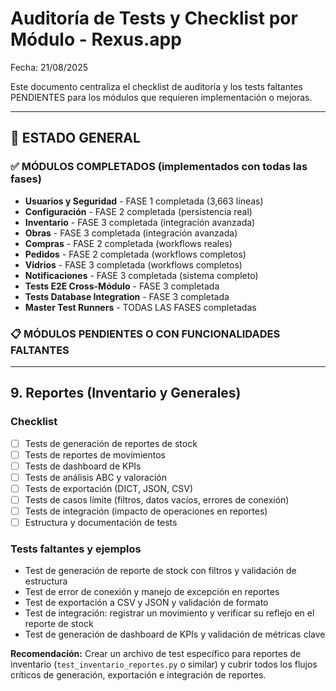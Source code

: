 # Auditoría de Tests y Checklist por Módulo - Rexus.app

Fecha: 21/08/2025

Este documento centraliza el checklist de auditoría y los tests faltantes PENDIENTES para los módulos que requieren implementación o mejoras.

---

## 🎯 ESTADO GENERAL

### ✅ MÓDULOS COMPLETADOS (implementados con todas las fases)
- **Usuarios y Seguridad** - FASE 1 completada (3,663 líneas)
- **Configuración** - FASE 2 completada (persistencia real)
- **Inventario** - FASE 3 completada (integración avanzada)
- **Obras** - FASE 3 completada (integración avanzada)
- **Compras** - FASE 2 completada (workflows reales)
- **Pedidos** - FASE 2 completada (workflows completos)
- **Vidrios** - FASE 3 completada (workflows completos)
- **Notificaciones** - FASE 3 completada (sistema completo)
- **Tests E2E Cross-Módulo** - FASE 3 completada
- **Tests Database Integration** - FASE 3 completada
- **Master Test Runners** - TODAS LAS FASES completadas

### 📋 MÓDULOS PENDIENTES O CON FUNCIONALIDADES FALTANTES

---

## 9. Reportes (Inventario y Generales)
### Checklist
- [ ] Tests de generación de reportes de stock
- [ ] Tests de reportes de movimientos
- [ ] Tests de dashboard de KPIs
- [ ] Tests de análisis ABC y valoración
- [ ] Tests de exportación (DICT, JSON, CSV)
- [ ] Tests de casos límite (filtros, datos vacíos, errores de conexión)
- [ ] Tests de integración (impacto de operaciones en reportes)
- [ ] Estructura y documentación de tests

### Tests faltantes y ejemplos
- Test de generación de reporte de stock con filtros y validación de estructura
- Test de error de conexión y manejo de excepción en reportes
- Test de exportación a CSV y JSON y validación de formato
- Test de integración: registrar un movimiento y verificar su reflejo en el reporte de stock
- Test de generación de dashboard de KPIs y validación de métricas clave

**Recomendación:** Crear un archivo de test específico para reportes de inventario (`test_inventario_reportes.py` o similar) y cubrir todos los flujos críticos de generación, exportación e integración de reportes.
